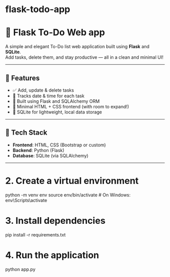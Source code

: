 # flask-todo-app
# 📝 Flask To-Do Web app

A simple and elegant To-Do list web application built using **Flask** and **SQLite**.  
Add tasks, delete them, and stay productive — all in a clean and minimal UI!

---

## 🚀 Features

- ✅ Add, update & delete tasks
- 📆 Tracks date & time for each task
- 🧠 Built using Flask and SQLAlchemy ORM
- 🎨 Minimal HTML + CSS frontend (with room to expand!)
- 💾 SQLite for lightweight, local data storage

---

## 🔧 Tech Stack

- **Frontend**: HTML, CSS (Bootstrap or custom)
- **Backend**: Python (Flask)
- **Database**: SQLite (via SQLAlchemy)

---
# 2. Create a virtual environment
python -m venv env
source env/bin/activate     # On Windows: env\Scripts\activate
# 3. Install dependencies
pip install -r requirements.txt
# 4. Run the application
python app.py

